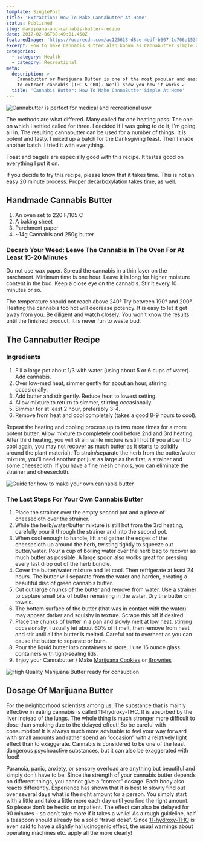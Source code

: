 ```yaml
---
template: SinglePost
title: 'Extraction: How To Make Cannabutter At Home'
status: Published
slug: marijuana-and-cannabis-butter-recipe
date: 2017-02-06T08:49:01.450Z
featuredImage: 'https://ucarecdn.com/ac125618-d8ce-4edf-b607-1d706a1533cf/'
excerpt: How to make Cannabis Butter also known as Cannabutter simple at home
categories:
  - category: Health
  - category: Recreational
meta:
  description: >-
    Cannabutter or Marijuana Butter is one of the most popular and easiest ways
    to extract cannabis (THC & CBD). We'll show you how it works ✓
  title: 'Cannabis Butter: How To Make CannaButter Simple At Home'
---
```

![Cannabutter is perfect for medical and recreational usw](https://ucarecdn.com/3e5fa1a8-f2d1-471a-9020-c32c6ba40462/)

The methods are what differed. Many called for one heating pass. The one on which I settled called for three. I decided if I was going to do it, I'm going all in. The resulting cannabutter can be used for a number of things. It is potent and tasty. I mixed up a batch for the Danksgiving feast. Then I made another batch. I tried it with everything.

Toast and bagels are especially good with this recipe. It tastes good on everything I put it on.

If you decide to try this recipe, please know that it takes time. This is not an easy 20 minute process. Proper decarboxylation takes time, as well.

<div data-mantis-zone="captain-jack"></div>
<script>window.mantis.push(['display', 'refresh', 'captain-jack']);</script>

## Handmade Cannabis Butter

1. An oven set to 220 F/105 C
2. A baking sheet
3. Parchment paper
4. ~14g Cannabis and 250g butter

### Decarb Your Weed: Leave The Cannabis In The Oven For At Least 15-20 Minutes

Do not use wax paper. Spread the cannabis in a thin layer on the parchment. Minimum time is one hour. Leave it in long for higher moisture content in the bud. Keep a close eye on the cannabis. Stir it every 10 minutes or so.

The temperature should not reach above 240° Try between 190° and 200°. Heating the cannabis too hot will decrease potency. It is easy to let it get away from you. Be diligent and watch closely. You won't know the results until the finished product. It is never fun to waste bud.

<div data-mantis-zone="testa"></div>
<script>window.mantis.push(['display', 'refresh', 'testa']);</script>

## The Cannabutter Recipe

### Ingredients

1. Fill a large pot about 1/3 with water (using about 5 or 6 cups of water). Add cannabis.
2. Over low-med heat, simmer gently for about an hour, stirring occasionally.
3. Add butter and stir gently. Reduce heat to lowest setting.
4. Allow mixture to return to simmer, stirring occasionally.
5. Simmer for at least 2 hour, preferably 3-4.
6. Remove from heat and cool completely (takes a good 8-9 hours to cool).

Repeat the heating and cooling process up to two more times for a more potent butter. Allow mixture to completely cool before 2nd and 3rd heating. After third heating, you will strain while mixture is still hot (if you allow it to cool again, you may not recover as much butter as it starts to solidify around the plant material). To strain/separate the herb from the butter/water mixture, you’ll need another pot just as large as the first, a strainer and some cheesecloth. If you have a fine mesh chinois, you can eliminate the strainer and cheesecloth.

![Guide for how to make your own cannabis butter](https://ucarecdn.com/d2241586-98b8-4226-aecb-ceded8139659/)

### The Last Steps For Your Own Cannabis Butter

1. Place the strainer over the empty second pot and a piece of cheesecloth over the strainer.
2. While the herb/water/butter mixture is still hot from the 3rd heating, carefully pour it through the strainer and into the second pot.
3. When cool enough to handle, lift and gather the edges of the cheesecloth up around the herb, twisting tightly to squeeze out butter/water. Pour a cup of boiling water over the herb bag to recover as much butter as possible. A large spoon also works great for pressing every last drop out of the herb bundle.
4. Cover the butter/water mixture and let cool. Then refrigerate at least 24 hours. The butter will separate from the water and harden, creating a beautiful disc of green cannabis butter.
5. Cut out large chunks of the butter and remove from water. Use a strainer to capture small bits of butter remaining in the water. Dry the butter on towels.
6. The bottom surface of the butter (that was in contact with the water) may appear darker and squishy in texture. Scrape this off if desired.
7. Place the chunks of butter in a pan and slowly melt at low heat, stirring occasionally. I usually let about 60% of it melt, then remove from heat and stir until all the butter is melted. Careful not to overheat as you can cause the butter to separate or burn.
8. Pour the liquid butter into containers to store. I use 16 ounce glass containers with tight-sealing lids.
9. Enjoy your Cannabutter / Make [Marijuana Cookies](https://weedshome.com/marijuana-cookies-best-recipe) or [Brownies](https://weedshome.com/cannabis-brownies-recipe)

![High Quality Marijuana Butter ready for consuption](https://ucarecdn.com/838c788e-6a3d-4f5f-bf37-9503e29d61d0/)

## Dosage Of Marijuana Butter

For the neighborhood scientists among us: The substance that is mainly effective in eating cannabis is called 11-hydroxy-THC. It is absorbed by the liver instead of the lungs. The whole thing is much stronger more difficult to dose than smoking due to the delayed effect! So be careful with consumption! It is always much more advisable to feel your way forward with small amounts and rather spend an “occasion” with a relatively light effect than to exaggerate. Cannabis is considered to be one of the least dangerous psychoactive substances, but it can also be exaggerated with food!

Paranoia, panic, anxiety, or sensory overload are anything but beautiful and simply don’t have to be. Since the strength of your cannabis butter depends on different things, you cannot give a “correct” dosage. Each body also reacts differently. Experience has shown that it is best to slowly find out over several days what is the right amount for a person. You simply start with a little and take a little more each day until you find the right amount. So please don’t be hectic or impatient. The effect can also be delayed for 90 minutes – so don’t take more if it takes a while! As a rough guideline, half a teaspoon should already be a solid “travel dose”. Since [11-hydroxy-THC](https://weedshome.com/whats-thc) is even said to have a slightly hallucinogenic effect, the usual warnings about operating machines etc. apply all the more clearly!
